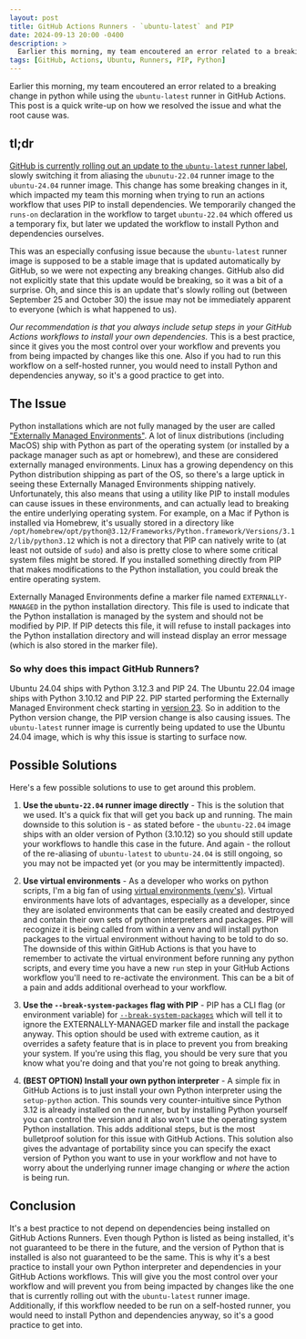 ```yaml
---
layout: post
title: GitHub Actions Runners - `ubuntu-latest` and PIP
date: 2024-09-13 20:00 -0400
description: >
  Earlier this morning, my team encoutered an error related to a breaking change in python while using the `ubuntu-latest` runner in GitHub Actions.  This post is a quick write-up on how we resolved the issue and what the root cause was.
tags: [GitHub, Actions, Ubuntu, Runners, PIP, Python]
---
```


Earlier this morning, my team encoutered an error related to a breaking change in python while using the `ubuntu-latest` runner in GitHub Actions.  This post is a quick write-up on how we resolved the issue and what the root cause was.

## tl;dr

[GitHub is currently rolling out an update to the `ubuntu-latest` runner label](https://github.blog/changelog/2024-09-25-actions-new-images-and-ubuntu-latest-changes/), slowly switching it from aliasing the `ubunutu-22.04` runner image to the `ubuntu-24.04` runner image.  This change has some breaking changes in it, which impacted my team this morning when trying to run an actions workflow that uses PIP to install dependencies.  We temporarily changed the `runs-on` declaration in the workflow to target `ubuntu-22.04` which offered us a temporary fix, but later we updated the workflow to install Python and dependencies ourselves.

This was an especially confusing issue because the `ubuntu-latest` runner image is supposed to be a stable image that is updated automatically by GitHub, so we were not expecting any breaking changes.  GitHub also did not explicitly state that this update would be breaking, so it was a bit of a surprise.  Oh, and since this is an update that's slowly rolling out (between September 25 and October 30) the issue may not be immediately apparent to everyone (which is what happened to us).  

_Our recommendation is that you always include setup steps in your GitHub Actions workflows to install your own dependencies._  This is a best practice, since it gives you the most control over your workflow and prevents you from being impacted by changes like this one.  Also if you had to run this workflow on a self-hosted runner, you would need to install Python and dependencies anyway, so it's a good practice to get into.

## The Issue

Python installations which are not fully managed by the user are called ["Externally Managed Environments"](https://packaging.python.org/en/latest/specifications/externally-managed-environments/).  A lot of linux distributions (including MacOS) ship with Python as part of the operating system (or installed by a package manager such as apt or homebrew), and these are considered externally managed environments.  Linux has a growing dependency on this Python distribution shipping as part of the OS, so there's a large uptick in seeing these Externally Managed Environments shipping natively.  Unfortunately, this also means that using a utility like PIP to install modules can cause issues in these environments, and can actually lead to breaking the entire underlying operating system.  For example, on a Mac if Python is installed via Homebrew, it's usually stored in a directory like `/opt/homebrew/opt/python@3.12/Frameworks/Python.framework/Versions/3.12/lib/python3.12` which is not a directory that PIP can natively write to (at least not outside of `sudo`) and also is pretty close to where some critical system files might be stored.  If you installed something directly from PIP that makes modifications to the Python installation, you could break the entire operating system.

Externally Managed Environments define a marker file named `EXTERNALLY-MANAGED` in the python installation directory.  This file is used to indicate that the Python installation is managed by the system and should not be modified by PIP.  If PIP detects this file, it will refuse to install packages into the Python installation directory and will instead display an error message (which is also stored in the marker file).

### So why does this impact GitHub Runners?

Ubuntu 24.04 ships with Python 3.12.3 and PIP 24.  The Ubuntu 22.04 image ships with Python 3.10.12 and PIP 22.  PIP started performing the Externally Managed Environment check starting in [version 23](https://discuss.python.org/t/announcement-pip-23-0-release/23342).  So in addition to the Python version change, the PIP version change is also causing issues.  The `ubuntu-latest` runner image is currently being updated to use the Ubuntu 24.04 image, which is why this issue is starting to surface now.

## Possible Solutions

Here's a few possible solutions to use to get around this problem.

1. **Use the `ubuntu-22.04` runner image directly** - This is the solution that we used.  It's a quick fix that will get you back up and running.  The main downside to this solution is - as stated before - the `ubuntu-22.04` image ships with an older version of Python (3.10.12) so you should still update your workflows to handle this case in the future.  And again - the rollout of the re-aliasing of `ubuntu-latest` to `ubuntu-24.04` is still ongoing, so you may not be impacted yet (or you may be intermittently impacted).

2. **Use virtual environments** - As a developer who works on python scripts, I'm a big fan of using [virtual environments (venv's)](https://docs.python.org/3/library/venv.html).  Virtual environments have lots of advantages, especially as a developer, since they are isolated environments that can be easily created and destroyed and contain their own sets of python interpreters and packages.  PIP will recognize it is being called from within a venv and will install python packages to the virtual environment without having to be told to do so.  The downside of this within GitHub Actions is that you have to remember to activate the virtual environment before running any python scripts, and every time you have a new `run` step in your GitHub Actions workflow you'll need to re-activate the environment.  This can be a bit of a pain and adds additional overhead to your workflow.

3. **Use the `--break-system-packages` flag with PIP** - PIP has a CLI flag (or environment variable) for [`--break-system-packages`](https://pip.pypa.io/en/stable/cli/pip_install/#cmdoption-break-system-packages) which will tell it to ignore the EXTERNALLY-MANAGED marker file and install the package anyway.  This option should be used with extreme caution, as it overrides a safety feature that is in place to prevent you from breaking your system.  If you're using this flag, you should be very sure that you know what you're doing and that you're not going to break anything.

4. **(BEST OPTION) Install your own python interpreter** - A simple fix in GitHub Actions is to just install your own Python interpreter using the `setup-python` action.  This sounds very counter-intuitive since Python 3.12 is already installed on the runner, but by installing Python yourself you can control the version and it also won't use the operating system Python installation.  This adds additional steps, but is the most bulletproof solution for this issue with GitHub Actions.  This solution also gives the advantage of portability since you can specify the exact version of Python you want to use in your workflow and not have to worry about the underlying runner image changing or _where_ the action is being run.

## Conclusion

It's a best practice to not depend on dependencies being installed on GitHub Actions Runners.  Even though Python is listed as being installed, it's not guaranteed to be there in the future, and the version of Python that is installed is also not guaranteed to be the same.  This is why it's a best practice to install your own Python interpreter and dependencies in your GitHub Actions workflows.  This will give you the most control over your workflow and will prevent you from being impacted by changes like the one that is currently rolling out with the `ubuntu-latest` runner image.  Additionally, if this workflow needed to be run on a self-hosted runner, you would need to install Python and dependencies anyway, so it's a good practice to get into.